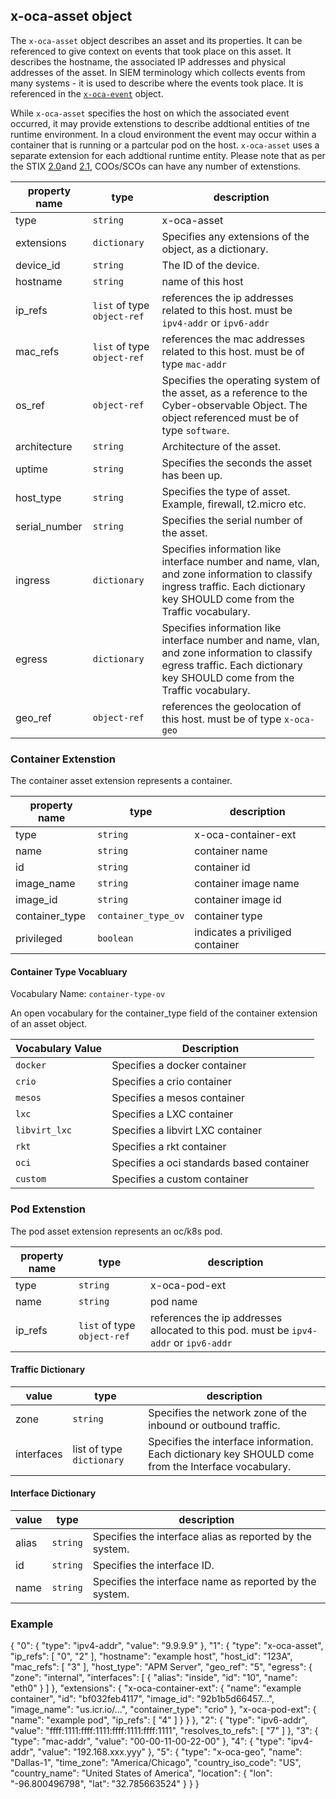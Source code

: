 ## x-oca-asset object
The `x-oca-asset` object describes an asset and its properties. 
It can be referenced to give context on events that took place on this asset.
It describes the hostname, the associated IP addresses and physical addresses of the asset.
In SIEM terminology which collects events from many systems - it is used to describe where the events took place.
It is referenced in the [`x-oca-event`](./x-oca-event.md) object.

While `x-oca-asset` specifies the host on which the associated event occurred, it may provide extenstions to describe addtional entities of tne runtime environment. In a cloud environment the event may occur within a container that is running or a partcular pod on the host. `x-oca-asset` uses a separate extension for each addtional runtime entity. Please note that as per the STIX [2.0](http://docs.oasis-open.org/cti/stix/v2.0/cs01/part3-cyber-observable-core/stix-v2.0-cs01-part3-cyber-observable-core.html#_Toc496715388)and [2.1](https://docs.oasis-open.org/cti/stix/v2.1/csprd01/stix-v2.1-csprd01.html#_Toc16070830), COOs/SCOs can have any number of extenstions.

| property name | type | description |
|--|--|--|
| type | `string` | x-oca-asset |
| extensions | `dictionary` | Specifies any extensions of the object, as a dictionary. |
| device_id | `string` | The ID of the device. |
|hostname|`string`|name of this host|
|ip_refs|`list` of type `object-ref`| references the ip addresses related to this host. must be `ipv4-addr` or `ipv6-addr`|
|mac_refs|`list` of type `object-ref`| references the mac addresses related to this host. must be of type `mac-addr`|
| os_ref | `object-ref` | Specifies the operating system of the asset, as a reference to the Cyber-observable Object. The object referenced must be of type `software`. |
| architecture | `string` | Architecture of the asset. |
| uptime | `string` | Specifies the seconds the asset has been up.|
| host_type | `string` | Specifies the type of asset. Example, firewall, t2.micro etc.|
| serial_number | `string` | Specifies the serial number of the asset. |
| ingress | `dictionary` | Specifies information like interface number and name, vlan, and zone information to classify ingress traffic. Each dictionary key SHOULD come from the Traffic vocabulary.|
| egress | `dictionary` | Specifies information like interface number and name, vlan, and zone information to classify egress traffic. Each dictionary key SHOULD come from the Traffic vocabulary.|
|geo_ref|`object-ref`| references the geolocation of this host. must be of type `x-oca-geo`|

### Container Extenstion

The container asset extension represents a container.

| property name | type | description |
|--|--|--|
| type | `string` | x-oca-container-ext |
| name | `string` | container name |
| id | `string` | container id |
| image_name | `string` | container image name |
| image_id | `string` | container image id |
| container_type | `container_type_ov` | container type | 
| privileged | `boolean` | indicates a priviliged container |

#### Container Type Vocabluary

Vocabulary Name: `container-type-ov`

An open vocabulary for the container_type field of the container extension of an asset object.

| Vocabulary Value | Description |
|--|--|
| `docker` | Specifies a docker container |
| `crio` | Specifies a crio container |
| `mesos` | Specifies a mesos container |
| `lxc` | Specifies a LXC container |
| `libvirt_lxc` | Specifies a libvirt LXC container |
| `rkt` | Specifies a rkt container |
| `oci` | Specifies a oci standards based container |
| `custom` |Specifies a custom container |

### Pod Extenstion

The pod asset extension represents an oc/k8s pod.

| property name | type | description |
|--|--|--|
| type | `string` | x-oca-pod-ext |
| name | `string` | pod name |
| ip_refs | `list` of type `object-ref` | references the ip addresses allocated to this pod. must be `ipv4-addr` or `ipv6-addr` |

#### Traffic Dictionary

| value | type | description |
|--|--|--|
| zone | `string` | Specifies the network zone of the inbound or outbound traffic.|
| interfaces | list of type `dictionary` | Specifies the interface information. Each dictionary key SHOULD come from the Interface vocabulary. |

#### Interface Dictionary

| value | type | description |
|--|--|--|
| alias | `string` | Specifies the interface alias as reported by the system. |
| id | `string` | Specifies the interface ID. |
| name | `string` | Specifies the interface name as reported by the system.|

### Example

{
  "0": {
    "type": "ipv4-addr",
    "value": "9.9.9.9"
  },
  "1": {
    "type": "x-oca-asset",
    "ip_refs": [
      "0",
      "2"
    ],
    "hostname": "example host",
    "host_id": "123A",
    "mac_refs": [
      "3"
    ],
    "host_type": "APM Server",
    "geo_ref": "5",
    "egress": {
      "zone": "internal",
      "interfaces": [
        {
          "alias": "inside",
          "id": "10",
          "name": "eth0"
        }
      ]
    },
    "extensions": {
      "x-oca-container-ext": {
        "name": "example container",
        "id": "bf032feb4117",
        "image_id": "92b1b5d66457...",
        "image_name": "us.icr.io/...",
        "container_type": "crio"
      },
      "x-oca-pod-ext": {
        "name": "example pod",
        "ip_refs": [
          "4"
        ]
      }
    }
  },
  "2": {
    "type": "ipv6-addr",
    "value": "ffff:1111:ffff:1111:ffff:1111:ffff:1111",
    "resolves_to_refs": [
      "7"
    ]
  },
  "3": {
    "type": "mac-addr",
    "value": "00-00-11-00-22-00"
  },
  "4": {
    "type": "ipv4-addr",
    "value": "192.168.xxx.yyy"
  },
  "5": {
    "type": "x-oca-geo",
    "name": "Dallas-1",
    "time_zone": "America/Chicago",
    "country_iso_code": "US",
    "country_name": "United States of America",
    "location": {
      "lon": "-96.800496798",
      "lat": "32.785663524"
    }
  }
}